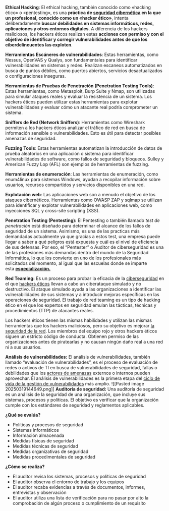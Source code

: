 **Ethical Hacking**: El ethical hacking, también conocido como «hacking ético» o «pentesting», es una **práctica de [seguridad cibernética](https://www.isotools.us/2023/10/10/la-falta-de-enfoque-en-la-gestion-de-registros-un-obstaculo-en-la-implementacion-de-iso-27001/?__hstc=201785486.22cdd1af78d3778a1f4a09a8dd231493.1742412794321.1742412794321.1742412794321.1&__hssc=201785486.1.1742412794322&__hsfp=3882458268) en la que un profesional, conocido como un «hacker ético»**, intenta deliberadamente **buscar debilidades en sistemas informáticos, redes, aplicaciones y otros entornos digitales**. A diferencia de los hackers maliciosos, los hackers éticos realizan estas **acciones con permiso y con el objetivo de identificar y corregir vulnerabilidades antes de que los ciberdelincuentes las exploten**.

**Herramientas**
**Escáneres de vulnerabilidades**: Estas herramientas, como Nessus, OpenVAS y Qualys, son fundamentales para identificar vulnerabilidades en sistemas y redes. Realizan escaneos automatizados en busca de puntos débiles, como puertos abiertos, servicios desactualizados o configuraciones inseguras.

**Herramientas de Pruebas de Penetración (Penetration Testing Tools)**: Estas herramientas, como Metasploit, Burp Suite y Nmap, son utilizadas para simular ataques reales y evaluar la resistencia de un sistema. Los hackers éticos pueden utilizar estas herramientas para explotar vulnerabilidades y evaluar cómo un atacante real podría comprometer un sistema.

**Sniffers de Red (Network Sniffers)**: Herramientas como Wireshark permiten a los hackers éticos analizar el tráfico de red en busca de información sensible o vulnerabilidades. Esto es útil para detectar posibles amenazas de seguridad.

**Fuzzing Tools**: Estas herramientas automatizan la introducción de datos de prueba aleatorios en una aplicación o sistema para identificar vulnerabilidades de software, como fallos de seguridad y bloqueos. Sulley y American Fuzzy Lop (AFL) son ejemplos de herramientas de fuzzing.

**Herramientas de enumeración**: Las herramientas de enumeración, como enum4linux para sistemas Windows, ayudan a recopilar información sobre usuarios, recursos compartidos y servicios disponibles en una red.

**Explotación web**: Las aplicaciones web son a menudo el objetivo de los ataques cibernéticos. Herramientas como OWASP ZAP y sqlmap se utilizan para identificar y explotar vulnerabilidades en aplicaciones web, como inyecciones SQL y cross-site scripting (XSS).

**Penetration Testing (Pentesting):** El Pentesting o también llamado _test de penetración_ está diseñado para determinar el alcance de los fallos de seguridad de un sistema. Asimismo, es una de las practicas más demandadas actualmente ya que gracias a estos test, una empresa puede llegar a saber a qué peligros está expuesta y cuál es el nivel de eficiencia de sus defensas. Por eso, el “Pentester” o Auditor de ciberseguridad es una de las profesiones más demandas dentro del mundo de la Seguridad Informática, lo que los convierte en uno de los profesionales más
solicitados del momento, al igual que las escuelas donde se imparte esta **[especialización.](https://www.campusciberseguridad.com/masters/master-en-seguridad-ofensiva/?utm_source=blog&utm_medium=blog&utm_campaign=CCO-que-es-el-pentesting)**

**Red Teaming:** Es un proceso para probar la eficacia de la [ciberseguridad](https://www.ibm.com/es-es/topics/cybersecurity) en el que [hackers éticos](https://www.ibm.com/es-es/topics/ethical-hacking) llevan a cabo un ciberataque simulado y no destructivo. El ataque simulado ayuda a las organizaciones a identificar las vulnerabilidades de sus sistemas y a introducir mejoras específicas en las operaciones de seguridad.
El trabajo de red teaming es un tipo de hacking ético en el que los expertos en seguridad emulan las tácticas, técnicas y procedimientos (TTP) de atacantes reales.

Los hackers éticos tienen las mismas habilidades y utilizan las mismas herramientas que los hackers maliciosos, pero su objetivo es mejorar [la seguridad de la red](https://www.ibm.com/es-es/topics/network-security). Los miembros del equipo rojo y otros hackers éticos siguen un estricto código de conducta. Obtienen permiso de las organizaciones antes de piratearlas y no causan ningún daño real a una red ni a sus usuarios.

**Análisis de vulnerabilidades:** El análisis de vulnerabilidades, también llamado “evaluación de vulnerabilidades”, es el proceso de evaluación de redes o activos de TI en busca de vulnerabilidades de seguridad, fallas o debilidades que los [actores de amenazas](https://www.ibm.com/mx-es/topics/threat-actor) externos o internos pueden aprovechar. El análisis de vulnerabilidades es la primera etapa del [ciclo de vida de la gestión de vulnerabilidades](https://www.ibm.com/blog/vulnerability-management-lifecycle/) más amplio.
![[Pasted image 20250319144649.png]]
**Auditoría de seguridad:** Una auditoría de seguridad es un análisis de la seguridad de una organización, que incluye sus sistemas, procesos y políticas. El objetivo es verificar que la organización cumple con los estándares de seguridad y reglamentos aplicables.

**¿Qué se evalúa?** 
- Políticas y procesos de seguridad
- Sistemas informáticos
- Información almacenada
- Medidas físicas de seguridad
- Medidas técnicas de seguridad
- Medidas organizativas de seguridad
- Medidas procedimentales de seguridad

**¿Cómo se realiza?**
- El auditor revisa los sistemas, procesos y políticas de seguridad 
- El auditor observa el entorno de trabajo y los equipos 
- El auditor recaba evidencias a través de documentos, informes, entrevistas y observación 
- El auditor utiliza una lista de verificación para no pasar por alto la comprobación de algún proceso o cumplimiento de un requisito